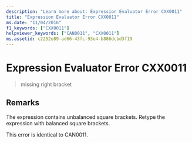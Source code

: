 ```yaml
---
description: "Learn more about: Expression Evaluator Error CXX0011"
title: "Expression Evaluator Error CXX0011"
ms.date: "11/04/2016"
f1_keywords: ["CXX0011"]
helpviewer_keywords: ["CAN0011", "CXX0011"]
ms.assetid: c2252e89-ad66-43fc-93e4-b886dcbd3f19
---
```

# Expression Evaluator Error CXX0011

> missing right bracket

## Remarks

The expression contains unbalanced square brackets. Retype the expression with balanced square brackets.

This error is identical to CAN0011.
